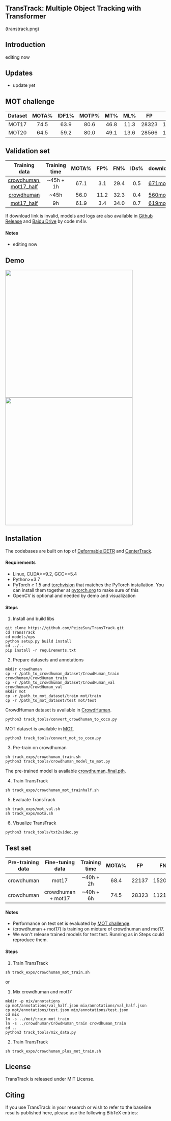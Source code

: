 ## TransTrack: Multiple Object Tracking with Transformer

(transtrack.png)


## Introduction
editing now

## Updates
- update yet

## MOT challenge
Dataset | MOTA% | IDF1% | MOTP% | MT% | ML% |  FP | FN | IDS 
:---:|:---:|:---:|:---:|:---:|:---:|:---:|:---:|:---:
MOT17 | 74.5 | 63.9| 80.6 | 46.8 | 11.3 | 28323 | 112137 | 3663
MOT20 | 64.5 | 59.2 | 80.0 | 49.1 | 13.6 | 28566 | 151377 | 3565

## Validation set
Training data | Training time | MOTA% | FP% | FN% | IDs% | download
:---:|:---:|:---:|:---:|:---:|:---:|:---
[crowdhuman, mot17_half](track_exps/crowdhuman_mot_trainhalf.sh) |  ~45h + 1h  | 67.1 | 3.1  | 29.4 | 0.5 | [671mot17_crowdhuman_mot17.pth](https://drive.google.com/drive/folders/1DjPL8xWoXDASrxgsA3O06EspJRdUXFQ-?usp=sharing)
[crowdhuman](track_exps/crowdhuman_train.sh)                   |  ~45h       | 56.0 | 11.2 | 32.3 | 0.4 | [560mot17_crowdhuman.pth](https://drive.google.com/drive/folders/1DjPL8xWoXDASrxgsA3O06EspJRdUXFQ-?usp=sharing) 
[mot17_half](track_exps/mot_trainhalf.sh)                        |  9h        | 61.9 | 3.4  | 34.0   |0.7 |[619mot17_mot17.pth](https://drive.google.com/drive/folders/1DjPL8xWoXDASrxgsA3O06EspJRdUXFQ-?usp=sharing_)

If download link is invalid, models and logs are also available in [Github Release](https://github.com/PeizeSun/TransTrack/releases/tag/v0.1) and [Baidu Drive](https://pan.baidu.com/s/1dcHuHUZ9y2s7LEmvtVHZZw) by code m4iv.

#### Notes
- editing now


## Demo
<img src="assets/MOT17-11.gif" width="400"/>  <img src="assets/MOT17-04.gif" width="400"/>


## Installation
The codebases are built on top of [Deformable DETR](https://github.com/fundamentalvision/Deformable-DETR) and [CenterTrack](https://github.com/xingyizhou/CenterTrack).

#### Requirements
- Linux, CUDA>=9.2, GCC>=5.4
- Python>=3.7
- PyTorch ≥ 1.5 and [torchvision](https://github.com/pytorch/vision/) that matches the PyTorch installation.
  You can install them together at [pytorch.org](https://pytorch.org) to make sure of this
- OpenCV is optional and needed by demo and visualization


#### Steps
1. Install and build libs
```
git clone https://github.com/PeizeSun/TransTrack.git
cd TransTrack
cd models/ops
python setup.py build install
cd ../..
pip install -r requirements.txt
```

2. Prepare datasets and annotations
```
mkdir crowdhuman
cp -r /path_to_crowdhuman_dataset/CrowdHuman_train crowdhuman/CrowdHuman_train
cp -r /path_to_crowdhuman_dataset/CrowdHuman_val crowdhuman/CrowdHuman_val
mkdir mot
cp -r /path_to_mot_dataset/train mot/train
cp -r /path_to_mot_dataset/test mot/test
```
CrowdHuman dataset is available in [CrowdHuman](https://www.crowdhuman.org/). 
```
python3 track_tools/convert_crowdhuman_to_coco.py
```
MOT dataset is available in [MOT](https://motchallenge.net/).
```
python3 track_tools/convert_mot_to_coco.py
```

3. Pre-train on crowdhuman
```
sh track_exps/crowdhuman_train.sh
python3 track_tools/crowdhuman_model_to_mot.py
```
The pre-trained model is available [crowdhuman_final.pth](https://drive.google.com/drive/folders/1DjPL8xWoXDASrxgsA3O06EspJRdUXFQ-?usp=sharing).

4. Train TransTrack
```
sh track_exps/crowdhuman_mot_trainhalf.sh
```

5. Evaluate TransTrack
```
sh track_exps/mot_val.sh
sh track_exps/mota.sh
```

6. Visualize TransTrack
```
python3 track_tools/txt2video.py
```


## Test set
Pre-training data | Fine-tuning data | Training time | MOTA% | FP | FN | IDs
:---:|:---:|:---:|:---:|:---:|:---:|:---:
crowdhuman | mot17 | ~40h + 2h | 68.4 | 22137  | 152064  | 3942  
crowdhuman | crowdhuman + mot17 | ~40h + 6h | 74.5 | 28323 | 112137 | 3663 

#### Notes
- Performance on test set is evaluated by [MOT challenge](https://motchallenge.net/).
- (crowdhuman + mot17) is training on mixture of crowdhuman and mot17.
- We won't release trained models for test test. Running as in Steps could reproduce them. 
 
#### Steps
1. Train TransTrack
```
sh track_exps/crowdhuman_mot_train.sh
```

or

1. Mix crowdhuman and mot17
```
mkdir -p mix/annotations
cp mot/annotations/val_half.json mix/annotations/val_half.json
cp mot/annotations/test.json mix/annotations/test.json
cd mix
ln -s ../mot/train mot_train
ln -s ../crowdhuman/CrowdHuman_train crowdhuman_train
cd ..
python3 track_tools/mix_data.py
```
2. Train TransTrack
```
sh track_exps/crowdhuman_plus_mot_train.sh
```


## License

TransTrack is released under MIT License.


## Citing

If you use TransTrack in your research or wish to refer to the baseline results published here, please use the following BibTeX entries:

